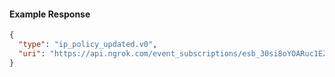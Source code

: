 <!-- Code generated for API Clients. DO NOT EDIT. -->

#### Example Response

```json
{
  "type": "ip_policy_updated.v0",
  "uri": "https://api.ngrok.com/event_subscriptions/esb_30si8oYOARuc1EZY5WXyi3M1CIk/sources/ip_policy_updated.v0"
}
```
